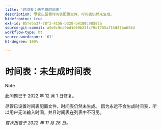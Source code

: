 ```yaml
---
title: '时间表：未生成时间表'
description: 尽管已设置时间表配置文件，时间表仍然未生成。
hidefromtoc: true
exl-id: 85feba37-78f2-4156-b328-b4188c98582a
source-git-commit: a9e0c0cc9bd1d69b22fcf9ef755a715d37ba658d
workflow-type: ht
source-wordcount: '61'
ht-degree: 100%

---
```


# 时间表：未生成时间表

>[!NOTE]
>此问题已于 2022 年 12 月 1 日修复。

尽管已设置时间表配置文件，时间表仍然未生成。 因为永远不会生成时间表，所以用户无法输入时间，并且时间表在列表中不可见。

_首次报告于 2022 年 11 月 28 日。_
